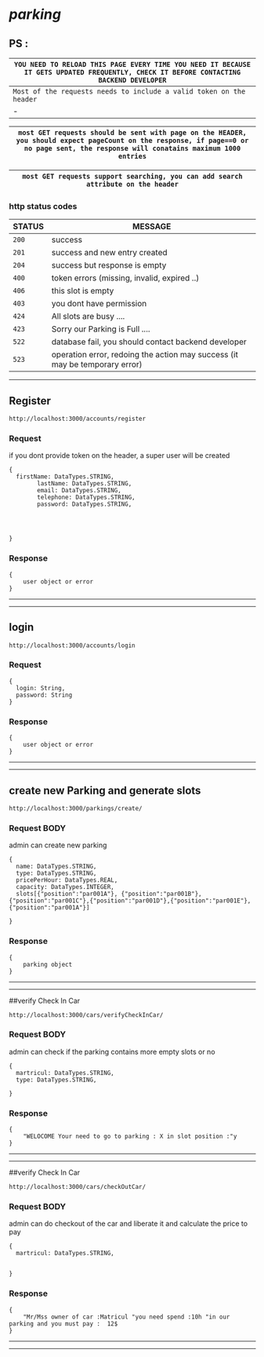 








# ***parking***








## PS :
`YOU NEED TO RELOAD THIS PAGE EVERY TIME YOU NEED IT BECAUSE IT GETS UPDATED FREQUENTLY, CHECK IT BEFORE CONTACTING BACKEND DEVELOPER`  |
-|
`Most of the requests needs to include a valid token on the header`  |
-|


`most GET requests should be sent with page on the HEADER, you should expect pageCount on the response, if page==0 or no page sent, the response will conatains maximum 1000 entries`  |
-|

`most GET requests support searching, you can add search attribute on the header`  |
-|




### http status codes

| STATUS  | MESSAGE  |
|---|---|
| `200` | success |
| `201` | success and new entry created |
| `204` | success but response is empty |
| `400` | token errors (missing, invalid, expired ..) |
| `406` | this slot is empty |
| `403` | you dont have permission |
| `424` | All slots are busy .... |
| `423` |Sorry our Parking is Full .... |
| `522` | database fail, you should contact backend developer |
| `523` | operation error, redoing the action may success (it may be temporary error) |



-------------------------------------------------------------------------------------------------------------------------------------------------------------------------------------------------------------------------


## Register

``` POST
http://localhost:3000/accounts/register
```
### Request
if you dont provide token on the header, a super user will be created
```
{
  firstName: DataTypes.STRING,
        lastName: DataTypes.STRING,
        email: DataTypes.STRING,
        telephone: DataTypes.STRING,
        password: DataTypes.STRING,




}
```
### Response
```
{
    user object or error
}
```
-------------------------------------------------------------------------------------------------------------------------------------------------------------------------------------------------------------------------

-----





## login


``` POST
http://localhost:3000/accounts/login
```

### Request

```
{
  login: String,
  password: String
}
```

### Response

```
{
    user object or error
}
```





-------------------------------------------------------------------------------------------------------------------------------------------------------------------------------------------------------------------------
------------------------------------------------------------------------------------------
## create new Parking and generate slots
``` POST
http://localhost:3000/parkings/create/
```
### Request BODY
admin can create new parking
```
{
  name: DataTypes.STRING,
  type: DataTypes.STRING,
  pricePerHour: DataTypes.REAL,
  capacity: DataTypes.INTEGER,
  slots[{"position":"par001A"}, {"position":"par001B"},{"position":"par001C"},{"position":"par001D"},{"position":"par001E"},{"position":"par001A"}]

}
```
### Response
```
{
    parking object
}
```
-------------------------------------------------------------------------------------------------------------------------------------------------------------------------------------------------------------------------
------------------------------------------------------------------------------------------
##verify Check In Car
``` POST
http://localhost:3000/cars/verifyCheckInCar/
```
### Request BODY
admin can check if the parking contains more empty slots or no
```
{
  martricul: DataTypes.STRING,
  type: DataTypes.STRING,

}
```
### Response
```
{
    "WELOCOME Your need to go to parking : X in slot position :"y
}
```


-------------------------------------------------------------------------------------------------------------------------------------------------------------------------------------------------------------------------
-----------------------



##verify Check In Car
``` PUT
http://localhost:3000/cars/checkOutCar/
```
### Request BODY
admin can do checkout of the car and liberate it and calculate the price to pay
```
{
  martricul: DataTypes.STRING,


}
```
### Response
```
{
    "Mr/Mss owner of car :Matricul "you need spend :10h "in our parking and you must pay :  12$
}
```


-------------------------------------------------------------------------------------------------------------------------------------------------------------------------------------------------------------------------
-----------------------
